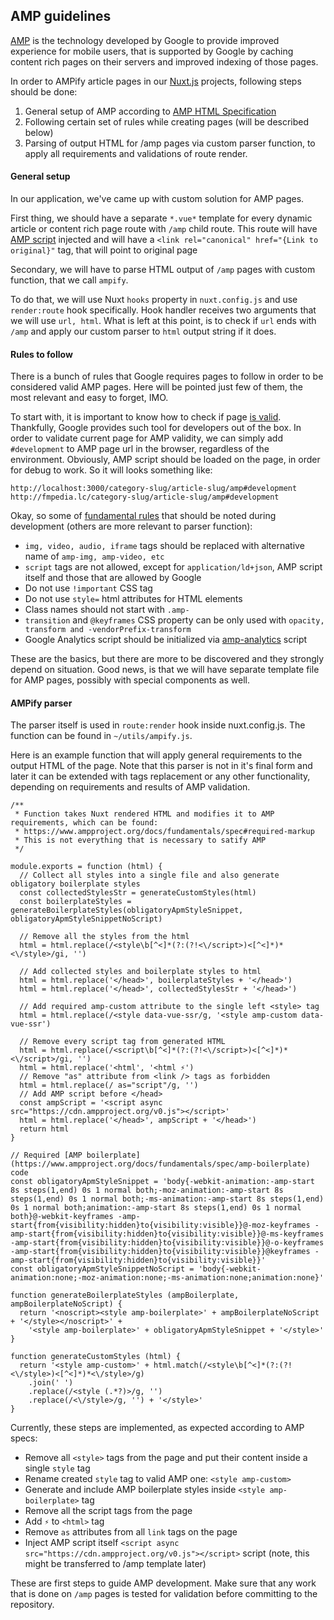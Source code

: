 ## AMP guidelines

[AMP](https://www.ampproject.org/) is the technology developed by Google to provide improved experience for mobile users, that is supported by Google by caching content rich pages on their servers and improved indexing of those pages.

In order to AMPify article pages in our [Nuxt.js](https://nuxtjs.org/) projects, following steps should be done:

1) General setup of AMP according to [AMP HTML Specification](https://www.ampproject.org/docs/fundamentals/spec)
2) Following certain set of rules while creating pages (will be described below)
3) Parsing of output HTML for /amp pages via custom parser function, to apply all requirements and validations of route render.

#### General setup

In our application, we've came up with custom solution for AMP pages.

First thing, we should have a separate `*.vue*` template for every dynamic article or content rich page route with `/amp` child route.
This route will have [AMP script](https://www.ampproject.org/docs/getting_started/create/basic_markup) injected and will have a `<link rel="canonical" href="{Link to original}"` tag, that will point to original page

Secondary, we will have to parse HTML output of `/amp` pages with custom
function, that we call `ampify`.

To do that, we will use Nuxt `hooks` property in `nuxt.config.js`
and use `render:route` hook specifically. Hook handler receives two arguments that we will use `url, html`.
What is left at this point, is to check if `url` ends with `/amp` and apply our custom parser to `html` output string if it does.

#### Rules to follow

There is a bunch of rules that Google requires pages to follow in order to be considered valid AMP pages.
Here will be pointed just few of them, the most relevant and easy to forget, IMO.

To start with, it is important to know how to check if page [is valid](https://www.ampproject.org/docs/fundamentals/validate). Thankfully, Google provides such tool for developers out of the box.
In order to validate current page for AMP validity, we can simply add `#development` to AMP page url in the browser, regardless of the environment.
Obviously, AMP script should be loaded on the page, in order for debug to work. So it will looks something like:

```
http://localhost:3000/category-slug/article-slug/amp#development
http://fmpedia.lc/category-slug/article-slug/amp#development
```

Okay, so some of [fundamental rules](https://www.ampproject.org/docs/fundamentals/spec) that should be noted during development (others are more relevant to parser function):

- `img, video, audio, iframe` tags should be replaced with alternative name of `amp-img, amp-video, etc`
- `script` tags are not allowed, except for `application/ld+json`, AMP script itself and those that are allowed by Google
- Do not use `!important` CSS tag
- Do not use `style=` html attributes for HTML elements
- Class names should not start with `.amp-`
- `transition` and `@keyframes` CSS property can be only used with `opacity, transform and -vendorPrefix-transform`
- Google Analytics script should be initialized via [amp-analytics](https://www.ampproject.org/docs/analytics/analytics_basics) script

These are the basics, but there are more to be discovered and they strongly depend on situation. Good news, is that we will have separate template file for AMP pages, possibly with special components as well.

#### AMPify parser

The parser itself is used in `route:render` hook inside nuxt.config.js.
The function can be found in `~/utils/ampify.js`.

Here is an example function that will apply general requirements to the output HTML of the page.
Note that this parser is not in it's final form and later it can be extended with tags replacement or any other functionality, depending on requirements and results of AMP validation.

```
/**
 * Function takes Nuxt rendered HTML and modifies it to AMP requirements, which can be found:
 * https://www.ampproject.org/docs/fundamentals/spec#required-markup
 * This is not everything that is necessary to satify AMP
 */

module.exports = function (html) {
  // Collect all styles into a single file and also generate obligatory boilerplate styles
  const collectedStylesStr = generateCustomStyles(html)
  const boilerplateStyles = generateBoilerplateStyles(obligatoryApmStyleSnippet, obligatoryApmStyleSnippetNoScript)

  // Remove all the styles from the html
  html = html.replace(/<style\b[^<]*(?:(?!<\/script>)<[^<]*)*<\/style>/gi, '')

  // Add collected styles and boilerplate styles to html
  html = html.replace('</head>', boilerplateStyles + '</head>')
  html = html.replace('</head>', collectedStylesStr + '</head>')

  // Add required amp-custom attribute to the single left <style> tag
  html = html.replace(/<style data-vue-ssr/g, '<style amp-custom data-vue-ssr')

  // Remove every script tag from generated HTML
  html = html.replace(/<script\b[^<]*(?:(?!<\/script>)<[^<]*)*<\/script>/gi, '')
  html = html.replace('<html', '<html ⚡')
  // Remove "as" attribute from <link /> tags as forbidden
  html = html.replace(/ as="script"/g, '')
  // Add AMP script before </head>
  const ampScript = '<script async src="https://cdn.ampproject.org/v0.js"></script>'
  html = html.replace('</head>', ampScript + '</head>')
  return html
}

// Required [AMP boilerplate](https://www.ampproject.org/docs/fundamentals/spec/amp-boilerplate) code
const obligatoryApmStyleSnippet = 'body{-webkit-animation:-amp-start 8s steps(1,end) 0s 1 normal both;-moz-animation:-amp-start 8s steps(1,end) 0s 1 normal both;-ms-animation:-amp-start 8s steps(1,end) 0s 1 normal both;animation:-amp-start 8s steps(1,end) 0s 1 normal both}@-webkit-keyframes -amp-start{from{visibility:hidden}to{visibility:visible}}@-moz-keyframes -amp-start{from{visibility:hidden}to{visibility:visible}}@-ms-keyframes -amp-start{from{visibility:hidden}to{visibility:visible}}@-o-keyframes -amp-start{from{visibility:hidden}to{visibility:visible}}@keyframes -amp-start{from{visibility:hidden}to{visibility:visible}}'
const obligatoryApmStyleSnippetNoScript = 'body{-webkit-animation:none;-moz-animation:none;-ms-animation:none;animation:none}'

function generateBoilerplateStyles (ampBoilerplate, ampBoilerplateNoScript) {
  return '<noscript><style amp-boilerplate>' + ampBoilerplateNoScript + '</style></noscript>' +
    '<style amp-boilerplate>' + obligatoryApmStyleSnippet + '</style>'
}

function generateCustomStyles (html) {
  return '<style amp-custom>' + html.match(/<style\b[^<]*(?:(?!<\/style>)<[^<]*)*<\/style>/g)
    .join(' ')
    .replace(/<style (.*?)>/g, '')
    .replace(/<\/style>/g, '') + '</style>'
}
```

Currently, these steps are implemented, as expected according to AMP specs:

- Remove all `<style>` tags from the page and put their content inside a single `style` tag
- Rename created `style` tag to valid AMP one: `<style amp-custom>`
- Generate and include AMP boilerplate styles inside `<style amp-boilerplate>` tag
- Remove all the script tags from the page
- Add `⚡` to `<html>` tag
- Remove `as` attributes from all `link` tags on the page
- Inject AMP script itself `<script async src="https://cdn.ampproject.org/v0.js"></script>` script (note, this might be transferred to /amp template later)

These are first steps to guide AMP development.
Make sure that any work that is done on `/amp` pages is tested for validation before committing to the repository.
